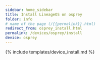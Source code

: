 ```yaml
---
sidebar: home_sidebar
title: Install LineageOS on osprey
folder: info
# name of the page (/{{permalink}}.html)
redirect_from: osprey_install.html
permalink: /devices/osprey/install
device: osprey
---
```

{% include templates/device_install.md %}
